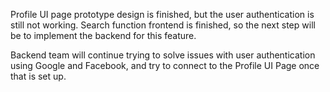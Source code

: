 Profile UI page prototype design is finished, but the user authentication is still not working. Search function frontend is finished, so the next step will be to implement the backend for this feature.

Backend team will continue trying to solve issues with user authentication using Google and Facebook, and try to connect to the Profile UI Page once that is set up. 
